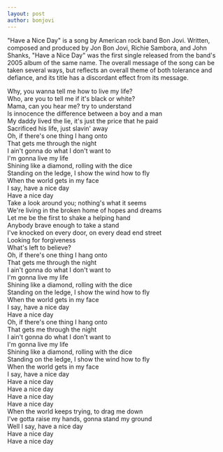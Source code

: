 ```yaml
---
layout: post
author: bonjovi
---
```

"Have a Nice Day" is a song by American rock band Bon Jovi. Written, composed and produced by Jon Bon Jovi, Richie Sambora, and John Shanks, "Have a Nice Day" was the first single released from the band's 2005 album of the same name. The overall message of the song can be taken several ways, but reflects an overall theme of both tolerance and defiance, and its title has a discordant effect from its message.

Why, you wanna tell me how to live my life?  
Who, are you to tell me if it's black or white?  
Mama, can you hear me? try to understand  
Is innocence the difference between a boy and a man  
My daddy lived the lie, it's just the price that he paid  
Sacrificed his life, just slavin' away  
Oh, if there's one thing I hang onto  
That gets me through the night  
I ain't gonna do what I don't want to  
I'm gonna live my life  
Shining like a diamond, rolling with the dice  
Standing on the ledge, I show the wind how to fly  
When the world gets in my face  
I say, have a nice day  
Have a nice day  
Take a look around you; nothing's what it seems  
We're living in the broken home of hopes and dreams  
Let me be the first to shake a helping hand  
Anybody brave enough to take a stand  
I've knocked on every door, on every dead end street  
Looking for forgiveness  
What's left to believe?  
Oh, if there's one thing I hang onto  
That gets me through the night  
I ain't gonna do what I don't want to  
I'm gonna live my life  
Shining like a diamond, rolling with the dice  
Standing on the ledge, I show the wind how to fly  
When the world gets in my face  
I say, have a nice day  
Have a nice day  
Oh, if there's one thing I hang onto  
That gets me through the night  
I ain't gonna do what I don't want to  
I'm gonna live my life  
Shining like a diamond, rolling with the dice  
Standing on the ledge, I show the wind how to fly  
When the world gets in my face  
I say, have a nice day  
Have a nice day  
Have a nice day  
Have a nice day  
Have a nice day  
When the world keeps trying, to drag me down  
I've gotta raise my hands, gonna stand my ground  
Well I say, have a nice day  
Have a nice day  
Have a nice day